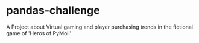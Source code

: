 # pandas-challenge
A Project about Virtual gaming and player purchasing trends in the fictional game of 'Heros of PyMoli'
